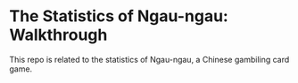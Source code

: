 # The Statistics of Ngau-ngau: Walkthrough


This repo is related to the statistics of Ngau-ngau, a Chinese gambiling card game.
